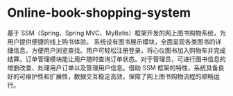 # Online-book-shopping-system
基于 SSM（Spring、Spring MVC、MyBatis）框架开发的网上图书购物系统，为用户提供便捷的线上购书体验。  系统设有图书展示模块，全面呈现各类图书的详细信息，方便用户浏览查找。用户可轻松注册登录，将心仪图书加入购物车并完成结算。订单管理模块能让用户随时查询订单状态。对于管理员，可进行图书信息的增删改查、处理用户订单以及管理用户信息。借助 SSM 框架的特性，系统具备良好的可维护性和扩展性，数据交互稳定高效，保障了网上图书购物流程的顺畅运行。 

